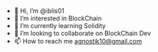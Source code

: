 - 👋 Hi, I’m @iblis01
- 👀 I’m interested in BlockChain 
- 🌱 I’m currently learning Solidity
- 💞️ I’m looking to collaborate on BlockChain Dev
- 📫 How to reach me agnostik10@gmail.com

<!---
iblis01/iblis01 is a ✨ special ✨ repository because its `README.md` (this file) appears on your GitHub profile.
You can click the Preview link to take a look at your changes.
--->
